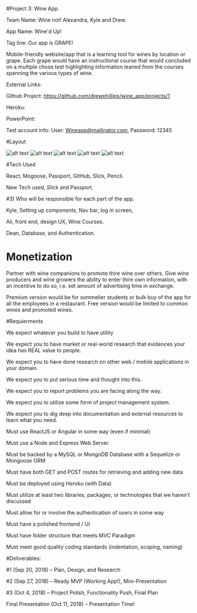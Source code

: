 #Project 3: Wine App.

Team Name: Wine not! Alexandra, Kyle and Drew.

App Name: Wine'd Up!

Tag line: Our app is GRAPE!

Mobile-friendly website/app that is a learning tool for wines by location or grape. Each grape would have an instructional course that would concluded on a multiple chose test highlighting information leaned from the courses spanning the various types of wine.

External Links:

Github Project: https://github.com/drewphillips/wine_app/projects/1

Heroku:

PowerPoint:

Test account info:
User: Wineapp@mailinator.com,
Password: 12345

#Layout

![alt text](https://github.com/drewphillips/wine_app/blob/master/supplemental/log%20in.png)
![alt text](https://github.com/drewphillips/wine_app/blob/master/supplemental/IMG_20180913_212435.jpg)
![alt text](https://github.com/drewphillips/wine_app/blob/master/supplemental/main%20nav.png)
![alt text](https://github.com/drewphillips/wine_app/blob/master/supplemental/grape%20categories.png)
![alt text](https://github.com/drewphillips/wine_app/blob/master/supplemental/courses.png)

#Tech Used

React, Mogoose, Passport, GitHub, Slick, Pencil.

New Tech used, Slick and Passport.

#3) Who will be responsible for each part of the app.

Kyle, Setting up components, Nav bar, log in screen,

Ali, front end, design UX, Wine Courses.

Dean, Database, and Authentication.

# Monetization

Partner with wine companions to promote thire wine over others. Give wine producers and wine growers the ability to enter thire own information, with an incentive to do so, i.e. set amount of advertising time in exchange.

Premium version would be for sommelier students or bulk buy of the app for all the employees in a restaurant. Free version would be limited to common wines and promoted wines.

#Requierments

We expect whatever you build to have utility

We expect you to have market or real-world research that evidences your idea has REAL value to people.

We expect you to have done research on other web / mobile applications in your domain.

We expect you to put serious time and thought into this.

We expect you to report problems you are facing along the way.

We expect you to utilize some form of project management system.

We expect you to dig deep into documentation and external resources to learn what you need.

Must use ReactJS or Angular in some way (even if minimal)

Must use a Node and Express Web Server

Must be backed by a MySQL or MongoDB Database with a Sequelize or Mongoose ORM

Must have both GET and POST routes for retrieving and adding new data

Must be deployed using Heroku (with Data)

Must utilize at least two libraries, packages, or technologies that we haven’t discussed

Must allow for or involve the authentication of users in some way

Must have a polished frontend / UI

Must have folder structure that meets MVC Paradigm

Must meet good quality coding standards (indentation, scoping, naming)

#Deliverables:

#1 (Sep 20, 2018) – Plan, Design, and Research

#2 (Sep 27, 2018) – Ready MVP (Working App!), Mini-Presentation

#3 (Oct 4, 2018) – Project Polish, Functionality Push, Final Plan

Final Presentation (Oct 11, 2018) – Presentation Time!

